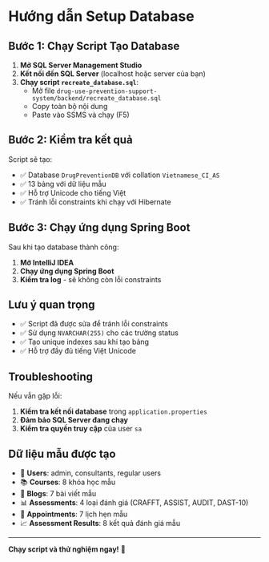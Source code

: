 # Hướng dẫn Setup Database

## Bước 1: Chạy Script Tạo Database

1. **Mở SQL Server Management Studio**
2. **Kết nối đến SQL Server** (localhost hoặc server của bạn)
3. **Chạy script `recreate_database.sql`**:
   - Mở file `drug-use-prevention-support-system/backend/recreate_database.sql`
   - Copy toàn bộ nội dung
   - Paste vào SSMS và chạy (F5)

## Bước 2: Kiểm tra kết quả

Script sẽ tạo:
- ✅ Database `DrugPreventionDB` với collation `Vietnamese_CI_AS`
- ✅ 13 bảng với dữ liệu mẫu
- ✅ Hỗ trợ Unicode cho tiếng Việt
- ✅ Tránh lỗi constraints khi chạy với Hibernate

## Bước 3: Chạy ứng dụng Spring Boot

Sau khi tạo database thành công:
1. **Mở IntelliJ IDEA**
2. **Chạy ứng dụng Spring Boot**
3. **Kiểm tra log** - sẽ không còn lỗi constraints

## Lưu ý quan trọng

- ✅ Script đã được sửa để tránh lỗi constraints
- ✅ Sử dụng `NVARCHAR(255)` cho các trường status
- ✅ Tạo unique indexes sau khi tạo bảng
- ✅ Hỗ trợ đầy đủ tiếng Việt Unicode

## Troubleshooting

Nếu vẫn gặp lỗi:
1. **Kiểm tra kết nối database** trong `application.properties`
2. **Đảm bảo SQL Server đang chạy**
3. **Kiểm tra quyền truy cập** của user `sa`

## Dữ liệu mẫu được tạo

- 👤 **Users**: admin, consultants, regular users
- 📚 **Courses**: 8 khóa học mẫu
- 📝 **Blogs**: 7 bài viết mẫu
- 📊 **Assessments**: 4 loại đánh giá (CRAFFT, ASSIST, AUDIT, DAST-10)
- 📅 **Appointments**: 7 lịch hẹn mẫu
- 📈 **Assessment Results**: 8 kết quả đánh giá mẫu

---

**Chạy script và thử nghiệm ngay!** 🚀 